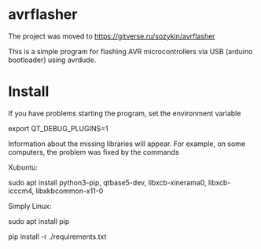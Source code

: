 # avrflasher

The project was moved to https://gitverse.ru/sozykin/avrflasher

This is a simple program for flashing AVR microcontrollers via USB (arduino bootloader) using avrdude.

# Install

If you have problems starting the program, set the environment variable

export QT_DEBUG_PLUGINS=1

Information about the missing libraries will appear. For example, on some computers, the problem was fixed by the commands


Xubuntu:

sudo apt install python3-pip, qtbase5-dev, libxcb-xinerama0, libxcb-icccm4, libxkbcommon-x11-0

Simply Linux:

sudo apt install pip

pip install -r ./requirements.txt

